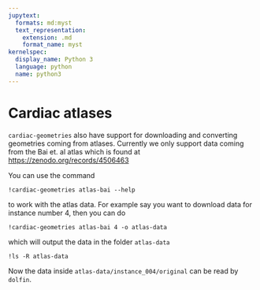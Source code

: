 ```yaml
---
jupytext:
  formats: md:myst
  text_representation:
    extension: .md
    format_name: myst
kernelspec:
  display_name: Python 3
  language: python
  name: python3
---
```


# Cardiac atlases

`cardiac-geometries` also have support for downloading and converting geometries coming from atlases. Currently we only support data coming from the Bai et. al atlas which is found at https://zenodo.org/records/4506463

You can use the command
```{code-cell} shell
!cardiac-geometries atlas-bai --help
```
to work with the atlas data. For example say you want to download data for instance number 4, then you can do

```{code-cell} shell
!cardiac-geometries atlas-bai 4 -o atlas-data
```
which will output the data in the folder `atlas-data`
```{code-cell} shell
!ls -R atlas-data
```
Now the data inside `atlas-data/instance_004/original` can be read by `dolfin`.
